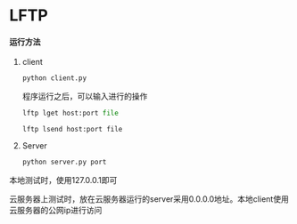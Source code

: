 # LFTP

#### 运行方法

1. client

   ```python
   python client.py
   ```

   程序运行之后，可以输入进行的操作

   ```python
   lftp lget host:port file
   ```

   ```
   lftp lsend host:port file
   ```


2. Server

   ```python
   python server.py port
   ```


本地测试时，使用127.0.0.1即可

云服务器上测试时，放在云服务器运行的server采用0.0.0.0地址。本地client使用云服务器的公网ip进行访问